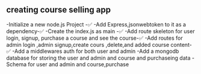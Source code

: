 ## creating course selling app
-Initialize a new node.js Project -✅
-Add Express,jsonwebtoken to it as a dependency-✅
-Create the index.js as main -✅
-Add route skeleton for user login, signup, purchase a course and see the course-✅
-Add routes for admin login ,admin signup,create cours ,delete,and added course content-✅
-Add a middlewares auth for both user and admin
-Add a mongodb database for storing the user and admin and course and purchaseing data
-Schema for user and admin and course,purchase
